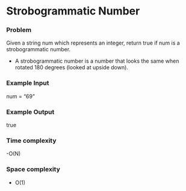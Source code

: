 # Strobogrammatic Number

### Problem

Given a string num which represents an integer, return true if num is a strobogrammatic number.
- A strobogrammatic number is a number that looks the same when rotated 180 degrees (looked at upside down).

### Example Input

num =  “69”

### Example Output

true

### Time complexity

-O(N)

### Space complexity

- O(1)

